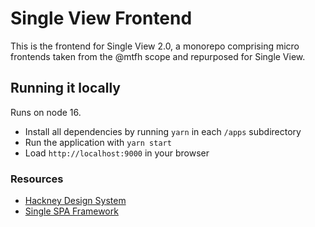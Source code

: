 # Single View Frontend

This is the frontend for Single View 2.0, a monorepo comprising micro
frontends taken from the @mtfh scope and repurposed for Single View.

## Running it locally

Runs on node 16.

- Install all dependencies by running `yarn` in each `/apps` subdirectory
- Run the application with `yarn start`
- Load `http://localhost:9000` in your browser

### Resources

- [Hackney Design System](https://design-system.hackney.gov.uk/)
- [Single SPA Framework](https://single-spa.js.org/)
